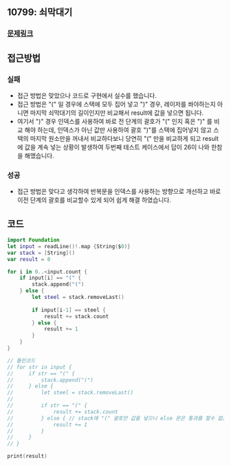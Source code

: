 ## 10799: 쇠막대기

### [문제링크](https://www.acmicpc.net/problem/10799)  
 
## 접근방법

### 실패
- 접근 방법은 맞았으나 코드로 구현에서 실수를 했습니다.
- 접근 방법은 "(" 일 경우에 스택에 모두 집어 넣고 ")" 경우, 레이저를 쏴야하는지 아니면 마지막 쇠막대기의 길이인지만 비교해서 result에 값을 넣으면 됩니다.
- 여기서 ")" 경우 인덱스를 사용하여 바로 전 단계의 괄호가 "(" 인지 혹은 ")" 를  비교 해야 하는데, 인덱스가 아닌 값만 사용하여 괄호 ")"를 스택에 집어넣지 않고 스택의 마지막 원소만을 꺼내서 비교하다보니 당연히 "(" 만을 비교하게 되고 result에 값을 계속 넣는 상황이 발생하여 두번째 테스트 케이스에서 답이 26이 나와 한참을 해맸습니다.

### 성공 
- 접근 방법은 맞다고 생각하여 반복문을 인덱스를 사용하는 방향으로 개선하고 바로 이전 단계의 괄호를 비교할수 있게 되어 쉽게 해결 하였습니다.

## 코드

```Swift
import Foundation
let input = readLine()!.map {String($0)}
var stack = [String]()
var result = 0

for i in 0..<input.count {
    if input[i] == "(" {
        stack.append("(")
    } else {
        let steel = stack.removeLast()
        
        if input[i-1] == steel {
            result += stack.count
        } else {
            result += 1
        }
    }
}

// 틀린코드 
// for str in input {
//     if str == "(" {
//         stack.append("(")
//     } else {
//         let steel = stack.removeLast()
//         
//         if str == "(" { 
//             result += stack.count
//         } else { // stack에 "(" 괄호만 값을 넣으니 else 문은 통과를 할수 없음.
//             result += 1
//         }
//     }
// }

print(result)

```
